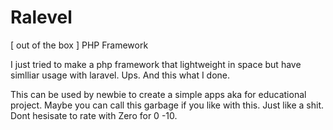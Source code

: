 Ralevel
=======

[ out of the box ] PHP Framework 

I just tried to make a php framework that lightweight in space but have simlliar usage with laravel. Ups.
And this what I done. 

This can be used by newbie to create a simple apps aka for educational project. 
Maybe you can call this garbage if you like with this. 
Just like a shit. Dont hesisate to rate with Zero for 0 -10.
